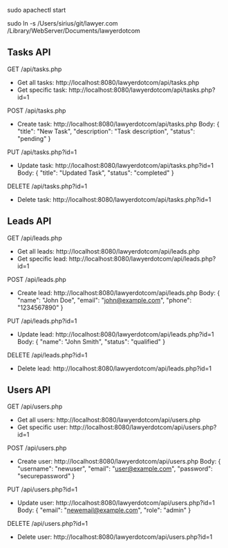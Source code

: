 sudo apachectl start

sudo ln -s /Users/sirius/git/lawyer.com /Library/WebServer/Documents/lawyerdotcom

## Tasks API

GET /api/tasks.php
- Get all tasks: http://localhost:8080/lawyerdotcom/api/tasks.php
- Get specific task: http://localhost:8080/lawyerdotcom/api/tasks.php?id=1

POST /api/tasks.php
- Create task: http://localhost:8080/lawyerdotcom/api/tasks.php
  Body: {
    "title": "New Task",
    "description": "Task description",
    "status": "pending"
  }

PUT /api/tasks.php?id=1
- Update task: http://localhost:8080/lawyerdotcom/api/tasks.php?id=1
  Body: {
    "title": "Updated Task",
    "status": "completed"
  }

DELETE /api/tasks.php?id=1
- Delete task: http://localhost:8080/lawyerdotcom/api/tasks.php?id=1

## Leads API

GET /api/leads.php
- Get all leads: http://localhost:8080/lawyerdotcom/api/leads.php
- Get specific lead: http://localhost:8080/lawyerdotcom/api/leads.php?id=1

POST /api/leads.php
- Create lead: http://localhost:8080/lawyerdotcom/api/leads.php
  Body: {
    "name": "John Doe",
    "email": "john@example.com",
    "phone": "1234567890"
  }

PUT /api/leads.php?id=1
- Update lead: http://localhost:8080/lawyerdotcom/api/leads.php?id=1
  Body: {
    "name": "John Smith",
    "status": "qualified"
  }

DELETE /api/leads.php?id=1
- Delete lead: http://localhost:8080/lawyerdotcom/api/leads.php?id=1

## Users API

GET /api/users.php
- Get all users: http://localhost:8080/lawyerdotcom/api/users.php
- Get specific user: http://localhost:8080/lawyerdotcom/api/users.php?id=1

POST /api/users.php
- Create user: http://localhost:8080/lawyerdotcom/api/users.php
  Body: {
    "username": "newuser",
    "email": "user@example.com",
    "password": "securepassword"
  }

PUT /api/users.php?id=1
- Update user: http://localhost:8080/lawyerdotcom/api/users.php?id=1
  Body: {
    "email": "newemail@example.com",
    "role": "admin"
  }

DELETE /api/users.php?id=1
- Delete user: http://localhost:8080/lawyerdotcom/api/users.php?id=1